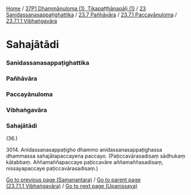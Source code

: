 
[Home](/) / [37P1 Dhammānuloma (1), Tikapaṭṭhānapāḷi (1)](../../../../../37P1.md) / [23 Sanidassanasappaṭighattika](../../../../23.md) / [23.7 Pañhāvāra](../../../23.7.md) / [23.7.1 Paccayānuloma](../../23.7.1.md) / [23.7.1.1 Vibhaṅgavāra](../23.7.1.1.md)

# Sahajātādi

### Sanidassanasappaṭighattika

### Pañhāvāra

### Paccayānuloma

### Vibhaṅgavāra

### Sahajātādi

(36.)

3014\. Anidassanasappaṭigho dhammo anidassanasappaṭighassa dhammassa sahajātapaccayena paccayo. (Paṭiccavārasadisaṃ sādhukaṃ kātabbaṃ. Aññamaññapaccaye paṭiccavāre aññamaññasadisaṃ, nissayapaccaye paṭiccavārasadisaṃ.)

[Go to previous page (Samanantara)](Samanantara.md) / [Go to parent page (23.7.1.1 Vibhaṅgavāra)](../23.7.1.1.md) / [Go to next page (Upanissaya)](Upanissaya.md)


